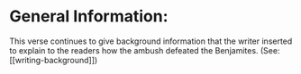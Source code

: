 # General Information:

This verse continues to give background information that the writer inserted to explain to the readers how the ambush defeated the Benjamites. (See: [[writing-background]])